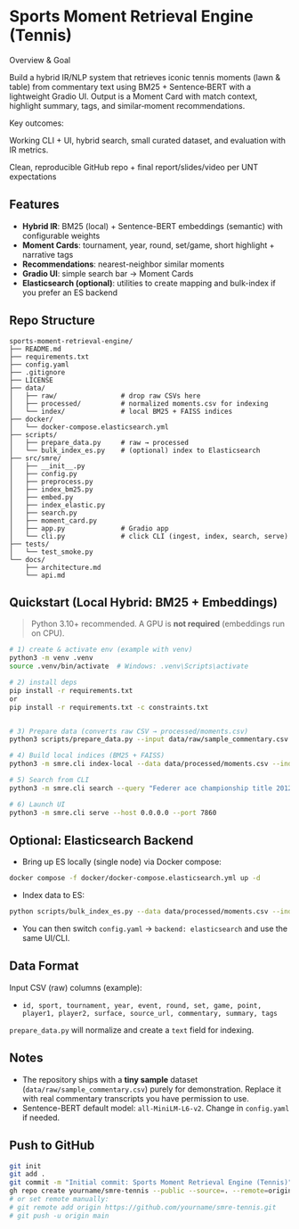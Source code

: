 # Sports Moment Retrieval Engine (Tennis)

Overview & Goal

Build a hybrid IR/NLP system that retrieves iconic tennis moments (lawn & table) from commentary text using BM25 + Sentence‑BERT with a lightweight Gradio UI. Output is a Moment Card with match context, highlight summary, tags, and similar‑moment recommendations.

Key outcomes:

Working CLI + UI, hybrid search, small curated dataset, and evaluation with IR metrics.

Clean, reproducible GitHub repo + final report/slides/video per UNT expectations

## Features
- **Hybrid IR**: BM25 (local) + Sentence-BERT embeddings (semantic) with configurable weights
- **Moment Cards**: tournament, year, round, set/game, short highlight + narrative tags
- **Recommendations**: nearest-neighbor similar moments
- **Gradio UI**: simple search bar → Moment Cards
- **Elasticsearch (optional)**: utilities to create mapping and bulk-index if you prefer an ES backend

## Repo Structure
```
sports-moment-retrieval-engine/
├── README.md
├── requirements.txt
├── config.yaml
├── .gitignore
├── LICENSE
├── data/
│   ├── raw/                # drop raw CSVs here
│   ├── processed/          # normalized moments.csv for indexing
│   └── index/              # local BM25 + FAISS indices
├── docker/
│   └── docker-compose.elasticsearch.yml
├── scripts/
│   ├── prepare_data.py     # raw → processed
│   └── bulk_index_es.py    # (optional) index to Elasticsearch
├── src/smre/
│   ├── __init__.py
│   ├── config.py
│   ├── preprocess.py
│   ├── index_bm25.py
│   ├── embed.py
│   ├── index_elastic.py
│   ├── search.py
│   ├── moment_card.py
│   ├── app.py              # Gradio app
│   └── cli.py              # click CLI (ingest, index, search, serve)
├── tests/
│   └── test_smoke.py
└── docs/
    ├── architecture.md
    └── api.md
```

## Quickstart (Local Hybrid: BM25 + Embeddings)
> Python 3.10+ recommended. A GPU is **not required** (embeddings run on CPU).

```bash
# 1) create & activate env (example with venv)
python3 -m venv .venv
source .venv/bin/activate  # Windows: .venv\Scripts\activate

# 2) install deps
pip install -r requirements.txt
or
pip install -r requirements.txt -c constraints.txt


# 3) Prepare data (converts raw CSV → processed/moments.csv)
python3 scripts/prepare_data.py --input data/raw/sample_commentary.csv --output data/processed/moments.csv

# 4) Build local indices (BM25 + FAISS)
python3 -m smre.cli index-local --data data/processed/moments.csv --index-dir data/index

# 5) Search from CLI
python3 -m smre.cli search --query "Federer ace championship title 2012" --k 5

# 6) Launch UI
python3 -m smre.cli serve --host 0.0.0.0 --port 7860
```

## Optional: Elasticsearch Backend
- Bring up ES locally (single node) via Docker compose:
```bash
docker compose -f docker/docker-compose.elasticsearch.yml up -d
```
- Index data to ES:
```bash
python scripts/bulk_index_es.py --data data/processed/moments.csv --index tennis_moments
```
- You can then switch `config.yaml` → `backend: elasticsearch` and use the same UI/CLI.

## Data Format
Input CSV (raw) columns (example):
- `id, sport, tournament, year, event, round, set, game, point, player1, player2, surface, source_url, commentary, summary, tags`

`prepare_data.py` will normalize and create a `text` field for indexing.

## Notes
- The repository ships with a **tiny sample** dataset (`data/raw/sample_commentary.csv`) purely for demonstration.
  Replace it with real commentary transcripts you have permission to use.
- Sentence-BERT default model: `all-MiniLM-L6-v2`. Change in `config.yaml` if needed.

## Push to GitHub
```bash
git init
git add .
git commit -m "Initial commit: Sports Moment Retrieval Engine (Tennis)"
gh repo create yourname/smre-tennis --public --source=. --remote=origin --push
# or set remote manually:
# git remote add origin https://github.com/yourname/smre-tennis.git
# git push -u origin main
```
